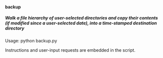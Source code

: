 <h4>backup</h4>
<h5>Walk a file hierarchy of user-selected directories and copy their contents
(if modified since a user-selected date), into a time-stamped destination directory</h5>

Usage:
	python backup.py

Instructions and user-input requests are embedded in the script. 